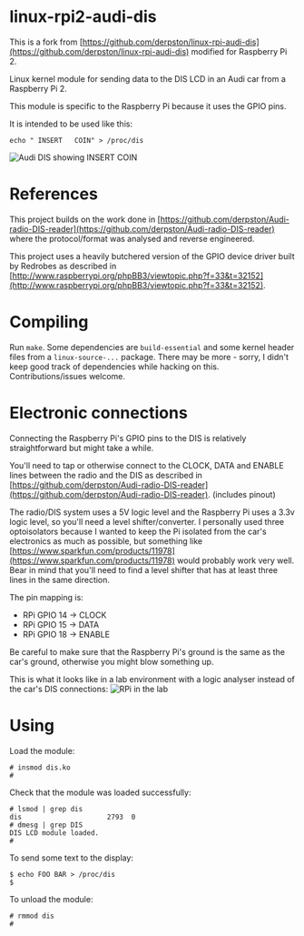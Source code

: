 linux-rpi2-audi-dis
==================

This is a fork from [https://github.com/derpston/linux-rpi-audi-dis](https://github.com/derpston/linux-rpi-audi-dis) modified for Raspberry Pi 2.

Linux kernel module for sending data to the DIS LCD in an Audi car from a Raspberry Pi 2.

This module is specific to the Raspberry Pi because it uses the GPIO pins.

It is intended to be used like this:

```
echo " INSERT   COIN" > /proc/dis
```

![Audi DIS showing INSERT COIN](https://raw.github.com/derpston/linux-rpi-audi-dis/master/img/dis-insert-coin.jpg "Audi DIS showing INSERT COIN")

References
==========

This project builds on the work done in [https://github.com/derpston/Audi-radio-DIS-reader](https://github.com/derpston/Audi-radio-DIS-reader) where the protocol/format was analysed and reverse engineered.

This project uses a heavily butchered version of the GPIO device driver built by Redrobes as described in [http://www.raspberrypi.org/phpBB3/viewtopic.php?f=33&t=32152](http://www.raspberrypi.org/phpBB3/viewtopic.php?f=33&t=32152).

Compiling
=========

Run `make`. Some dependencies are `build-essential` and some kernel header files from a `linux-source-...` package. There may be more - sorry, I didn't keep good track of dependencies while hacking on this. Contributions/issues welcome.

Electronic connections
======================

Connecting the Raspberry Pi's GPIO pins to the DIS is relatively straightforward but might take a while.

You'll need to tap or otherwise connect to the CLOCK, DATA and ENABLE lines between the radio and the DIS as described in [https://github.com/derpston/Audi-radio-DIS-reader](https://github.com/derpston/Audi-radio-DIS-reader). (includes pinout)

The radio/DIS system uses a 5V logic level and the Raspberry Pi uses a 3.3v logic level, so you'll need a level shifter/converter. I personally used three optoisolators because I wanted to keep the Pi isolated from the car's electronics as much as possible, but something like [https://www.sparkfun.com/products/11978](https://www.sparkfun.com/products/11978) would probably work very well. Bear in mind that you'll need to find a level shifter that has at least three lines in the same direction.

The pin mapping is:

* RPi GPIO 14 -> CLOCK
* RPi GPIO 15 -> DATA
* RPi GPIO 18 -> ENABLE

Be careful to make sure that the Raspberry Pi's ground is the same as the car's ground, otherwise you might blow something up.

This is what it looks like in a lab environment with a logic analyser instead of the car's DIS connections:
![RPi in the lab](https://raw.github.com/derpston/linux-rpi-audi-dis/master/img/rpi-lab.jpg "RPi in the lab")

Using
=====

Load the module:

```
# insmod dis.ko
#
```

Check that the module was loaded successfully:
```
# lsmod | grep dis
dis                     2793  0 
# dmesg | grep DIS
DIS LCD module loaded.
#
```

To send some text to the display:
```
$ echo FOO BAR > /proc/dis
$
```

To unload the module:
```
# rmmod dis
#
```

